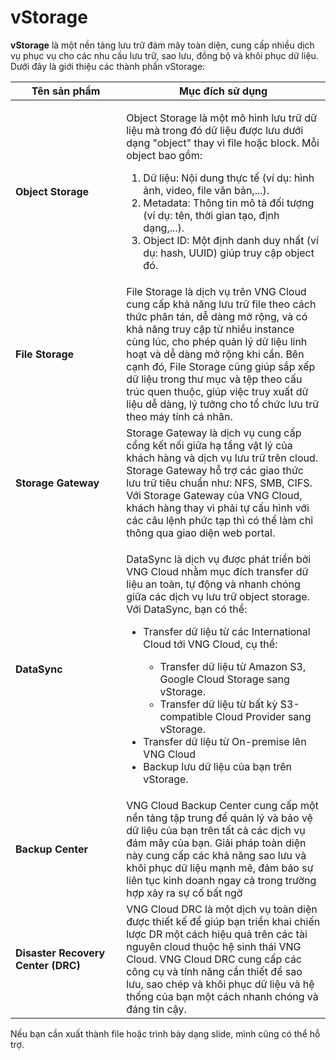 # vStorage

**vStorage** là một nền tảng lưu trữ đám mây toàn diện, cung cấp nhiều dịch vụ phục vụ cho các nhu cầu lưu trữ, sao lưu, đồng bộ và khôi phục dữ liệu. Dưới đây là giới thiệu các thành phần vStorage:

<table><thead><tr><th width="161.18182373046875">Tên sản phẩm</th><th>Mục đích sử dụng</th></tr></thead><tbody><tr><td><strong>Object Storage</strong></td><td><p>Object Storage là một mô hình lưu trữ dữ liệu mà trong đó dữ liệu được lưu dưới dạng "object" thay vì file  hoặc block. Mỗi object bao gồm:</p><ol><li>Dữ liệu: Nội dung thực tế (ví dụ: hình ảnh, video, file văn bản,...).</li><li>Metadata: Thông tin mô tả đối tượng (ví dụ: tên, thời gian tạo, định dạng,...).</li><li>Object ID: Một định danh duy nhất (ví dụ: hash, UUID) giúp truy cập object đó.</li></ol></td></tr><tr><td><strong>File Storage</strong></td><td>File Storage là dịch vụ trên VNG Cloud cung cấp khả năng lưu trữ file theo cách thức phân tán, dễ dàng mở rộng, và có khả năng truy cập từ nhiều instance cùng lúc, cho phép quản lý dữ liệu linh hoạt và dễ dàng mở rộng khi cần. Bên cạnh đó, File Storage cũng giúp sắp xếp dữ liệu trong thư mục và tệp theo cấu trúc quen thuộc, giúp việc truy xuất dữ liệu dễ dàng, lý tưởng cho tổ chức lưu trữ theo máy tính cá nhân.</td></tr><tr><td><strong>Storage Gateway</strong></td><td>Storage Gateway là dịch vụ cung cấp cổng kết nối giữa hạ tầng vật lý của khách hàng và dịch vụ lưu trữ trên cloud. Storage Gateway hỗ trợ các giao thức lưu trữ tiêu chuẩn như: NFS, SMB, CIFS. Với Storage Gateway của VNG Cloud, khách hàng thay vì phải tự cấu hình với các câu lệnh phức tạp thì có thể làm chỉ thông qua giao diện web portal.</td></tr><tr><td><strong>DataSync</strong></td><td><p>DataSync là dịch vụ được phát triển bởi VNG Cloud nhằm mục đích transfer dữ liệu an toàn, tự động và nhanh chóng giữa các dịch vụ lưu trữ object storage. Với DataSync, bạn có thể:</p><ul><li><p>Transfer dữ liệu từ các International Cloud tới VNG Cloud, cụ thể:</p><ul><li>Transfer dữ liệu từ Amazon S3, Google Cloud Storage sang vStorage.</li><li>Transfer dữ liệu từ bất kỳ S3-compatible Cloud Provider sang vStorage.</li></ul></li><li>Transfer dữ liệu từ On-premise lên VNG Cloud</li><li>Backup lưu dữ liệu của bạn trên vStorage.</li></ul></td></tr><tr><td><strong>Backup Center</strong></td><td>VNG Cloud Backup Center cung cấp một nền tảng tập trung để quản lý và bảo vệ dữ liệu của bạn trên tất cả các dịch vụ đám mây của bạn. Giải pháp toàn diện này cung cấp các khả năng sao lưu và khôi phục dữ liệu mạnh mẽ, đảm bảo sự liên tục kinh doanh ngay cả trong trường hợp xảy ra sự cố bất ngờ</td></tr><tr><td><strong>Disaster Recovery Center (DRC)</strong></td><td>VNG Cloud DRC là một dịch vụ toàn diện được thiết kế để giúp bạn triển khai chiến lược DR một cách hiệu quả trên các tài nguyên cloud thuộc hệ sinh thái VNG Cloud. VNG Cloud DRC cung cấp các công cụ và tính năng cần thiết để sao lưu, sao chép và khôi phục dữ liệu và hệ thống của bạn một cách nhanh chóng và đáng tin cậy.</td></tr></tbody></table>

Nếu bạn cần xuất thành file hoặc trình bày dạng slide, mình cũng có thể hỗ trợ.
